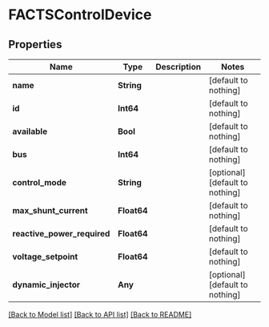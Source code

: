 # FACTSControlDevice

## Properties

Name | Type | Description | Notes
------------ | ------------- | ------------- | -------------
**name** | **String** |  | [default to nothing]
**id** | **Int64** |  | [default to nothing]
**available** | **Bool** |  | [default to nothing]
**bus** | **Int64** |  | [default to nothing]
**control_mode** | **String** |  | [optional] [default to nothing]
**max_shunt_current** | **Float64** |  | [default to nothing]
**reactive_power_required** | **Float64** |  | [default to nothing]
**voltage_setpoint** | **Float64** |  | [default to nothing]
**dynamic_injector** | **Any** |  | [optional] [default to nothing]

[[Back to Model list]](../README.md#models) [[Back to API list]](../README.md#api-endpoints) [[Back to README]](../README.md)
